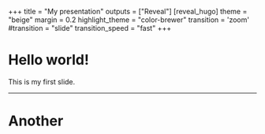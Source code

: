 +++
title = "My presentation"
outputs = ["Reveal"]
[reveal_hugo]
theme = "beige"
margin = 0.2
highlight_theme = "color-brewer"
transition = 'zoom' #transition = "slide"
transition_speed = "fast"
+++
# Hello world!

This is my first slide.

---

# Another
